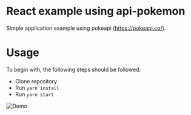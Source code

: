 # React example using api-pokemon

Simple application example using pokeapi (https://pokeapi.co/).

# Usage

To begin with, the following steps should be followed:
* Clone repository
* Run `yarn install`
* Run `yarn start` 

![Demo](https://media.giphy.com/media/f4IDjkRnGlEHfdWno8/giphy.gif)
